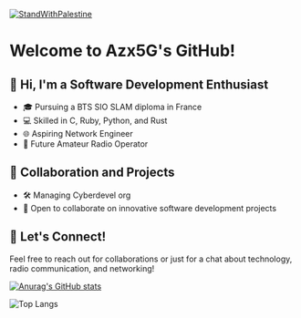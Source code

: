 [![StandWithPalestine](https://github.com/Safouene1/support-palestine-banner/blob/master/StandWithPalestine.svg)](https://github.com/Safouene1/support-palestine-banner)

# Welcome to Azx5G's GitHub!

## 👋 Hi, I'm a Software Development Enthusiast

- 🎓 Pursuing a BTS SIO SLAM diploma in France
- 💻 Skilled in C, Ruby, Python, and Rust
- 🌐 Aspiring Network Engineer
- 📡 Future Amateur Radio Operator

## 🤝 Collaboration and Projects

- 🛠️ Managing Cyberdevel org
- 👥 Open to collaborate on innovative software development projects

## 💬 Let's Connect!

Feel free to reach out for collaborations or just for a chat about technology, radio communication, and networking!

[![Anurag's GitHub stats](https://github-readme-stats.vercel.app/api?username=azx5g)](https://github.com/anuraghazra/github-readme-stats)

![Top Langs](https://github-readme-stats.vercel.app/api/top-langs/?username=azx5g&layout=compact)
